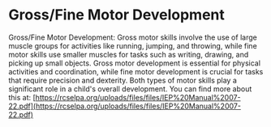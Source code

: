 # Gross/Fine Motor Development
Gross/Fine Motor Development: Gross motor skills involve the use of large muscle groups for activities like running, jumping, and throwing, while fine motor skills use smaller muscles for tasks such as writing, drawing, and picking up small objects. Gross motor development is essential for physical activities and coordination, while fine motor development is crucial for tasks that require precision and dexterity. Both types of motor skills play a significant role in a child's overall development.
You can find more about this at: [https://rcselpa.org/uploads/files/files/IEP%20Manual%2007-22.pdf](https://rcselpa.org/uploads/files/files/IEP%20Manual%2007-22.pdf)
